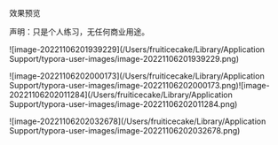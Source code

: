 效果预览

声明：只是个人练习，无任何商业用途。

![image-20221106201939229](/Users/fruiticecake/Library/Application Support/typora-user-images/image-20221106201939229.png)



![image-20221106202000173](/Users/fruiticecake/Library/Application Support/typora-user-images/image-20221106202000173.png)![image-20221106202011284](/Users/fruiticecake/Library/Application Support/typora-user-images/image-20221106202011284.png)

![image-20221106202032678](/Users/fruiticecake/Library/Application Support/typora-user-images/image-20221106202032678.png)